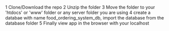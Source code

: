 1 Clone/Download the repo
2 Unzip the folder
3 Move the folder to your 'htdocs' or 'www' folder or any server folder you are using
4 create a databae with name food_ordering_system_db, import the database from the database folder
5 Finally view app in the browser with your localhost
